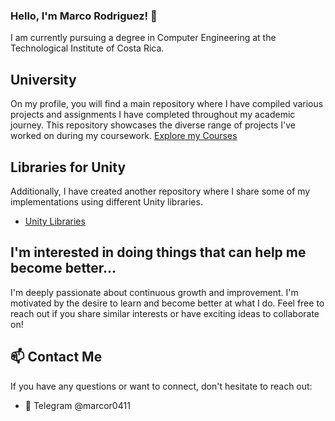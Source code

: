 ### Hello, I'm Marco Rodriguez! 👋

I am currently pursuing a degree in Computer Engineering at the Technological Institute of Costa Rica.

## University
On my profile, you will find a main repository where I have compiled various projects and assignments I have completed throughout my academic journey. This repository showcases the diverse range of projects I've worked on during my coursework.
[Explore my Courses](https://github.com/marcor0311/Computer-Engineering)

## Libraries for Unity

Additionally, I have created another repository where I share some of my implementations using different Unity libraries.
- [Unity Libraries](https://github.com/marcor0311/Unity-Essentials)

## I'm interested in doing things that can help me become better...

I'm deeply passionate about continuous growth and improvement. I'm motivated by the desire to learn and become better at what I do. Feel free to reach out if you share similar interests or have exciting ideas to collaborate on!

## 📫 Contact Me

If you have any questions or want to connect, don't hesitate to reach out:

- 📧 Telegram @marcor0411



<!--
**marcor0311/marcor0311** is a ✨ _special_ ✨ repository because its `README.md` (this file) appears on your GitHub profile.

Here are some ideas to get you started:

- 🔭 I’m currently working on ...
- 🌱 I’m currently learning ...
- 👯 I’m looking to collaborate on ...
- 🤔 I’m looking for help with ...
- 💬 Ask me about ...
- 📫 How to reach me: ...
- 😄 Pronouns: ...
- ⚡ Fun fact: ...
-->
